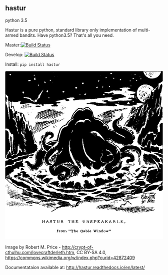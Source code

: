 hastur
------
python 3.5

Hastur is a pure python, standard library only implementation of multi-armed bandits. Have python3.5? That's all you need.

Master:[![Build Status](https://travis-ci.org/julbright/hastur.svg?branch=master)](https://travis-ci.org/julbright/hastur)


Develop: [![Build Status](https://travis-ci.org/julbright/hastur.svg?branch=develop)](https://travis-ci.org/julbright/hastur)


Install: `pip install hastur`

![Behold his many arms](Hastur.gif)

Image by Robert M. Price - http://crypt-of-cthulhu.com/lovecraftderleth.htm, CC BY-SA 4.0, https://commons.wikimedia.org/w/index.php?curid=42872409

Documentataion available at: http://hastur.readthedocs.io/en/latest/

